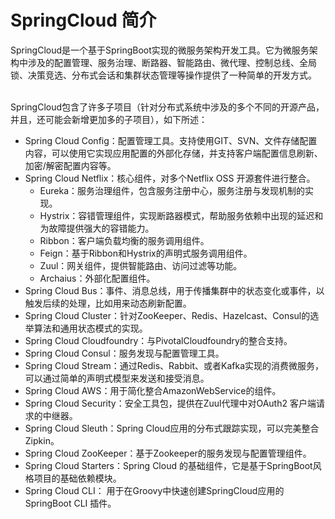 # SpringCloud 简介

SpringCloud是一个基于SpringBoot实现的微服务架构开发工具。它为微服务架构中涉及的配置管理、服务治理、断路器、智能路由、微代理、控制总线、全局锁、决策竞选、分布式会话和集群状态管理等操作提供了一种简单的开发方式。

<br>
SpringCloud包含了许多子项目（针对分布式系统中涉及的多个不同的开源产品，并且，还可能会新增更加多的子项目），如下所述：

* Spring Cloud Config：配置管理工具。支持使用GIT、SVN、文件存储配置内容，可以使用它实现应用配置的外部化存储，并支持客户端配置信息刷新、加密/解密配置内容等。
* Spring Cloud Netflix：核心组件，对多个Netflix OSS 开源套件进行整合。
    * Eureka：服务治理组件，包含服务注册中心，服务注册与发现机制的实现。
    * Hystrix：容错管理组件，实现断路器模式，帮助服务依赖中出现的延迟和为故障提供强大的容错能力。
    * Ribbon：客户端负载均衡的服务调用组件。
    * Feign：基于Ribbon和Hystrix的声明式服务调用组件。
    * Zuul：网关组件，提供智能路由、访问过滤等功能。
    * Archaius：外部化配置组件。
* Spring Cloud Bus：事件、消息总线，用于传播集群中的状态变化或事件，以触发后续的处理，比如用来动态刷新配置。
* Spring Cloud Cluster：针对ZooKeeper、Redis、Hazelcast、Consul的选举算法和通用状态模式的实现。
* Spring Cloud Cloudfoundry：与PivotalCloudfoundry的整合支持。
* Spring Cloud Consul：服务发现与配置管理工具。
* Spring Cloud Stream：通过Redis、Rabbit、或者Kafka实现的消费微服务，可以通过简单的声明式模型来发送和接受消息。
* Spring Cloud AWS：用于简化整合AmazonWebService的组件。
* Spring Cloud Security：安全工具包，提供在Zuul代理中对OAuth2 客户端请求的中继器。
* Spring Cloud Sleuth：Spring Cloud应用的分布式跟踪实现，可以完美整合Zipkin。
* Spring Cloud ZooKeeper：基于Zookeeper的服务发现与配置管理组件。
* Spring Cloud Starters：Spring Cloud 的基础组件，它是基于SpringBoot风格项目的基础依赖模块。
* Spring Cloud CLI： 用于在Groovy中快速创建SpringCloud应用的SpringBoot CLI 插件。
